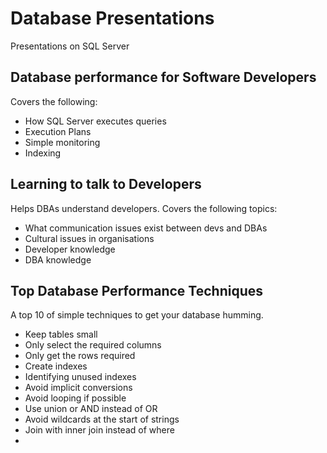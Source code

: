 # Database Presentations
Presentations on SQL Server
## Database performance for Software Developers

Covers the following:
- How SQL Server executes queries
- Execution Plans
- Simple monitoring
- Indexing

## Learning to talk to Developers
Helps DBAs understand developers. Covers the following topics:
- What communication issues exist between devs and DBAs
- Cultural issues in organisations
- Developer knowledge
- DBA knowledge

## Top Database Performance Techniques
A top 10 of simple techniques to get your database humming.
- Keep tables small
- Only select the required columns
- Only get the rows required
- Create indexes
- Identifying unused indexes
- Avoid implicit conversions
- Avoid looping if possible
- Use union or AND instead of OR
- Avoid wildcards at the start of strings
- Join with inner join instead of where
-